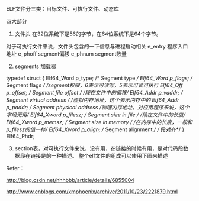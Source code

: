 
ELF文件分三类：目标文件、可执行文件、动态库

四大部分

1. 文件头 在32位系统下是56的字节，在64位系统下是64个字节。


对于可执行文件来说，文件头包含的一下信息与进程启动相关
e_entry      程序入口地址
e_phoff      segment偏移
e_phnum   segment数量

2. segments 加载器

typedef struct
{
  Elf64_Word    p_type;            /* Segment type */
  Elf64_Word    p_flags;        /* Segment flags */  /*segment权限，6表示可读写，5表示可读可执行
  Elf64_Off    p_offset;        /* Segment file offset */     /*段在文件中的偏移*/
  Elf64_Addr    p_vaddr;        /* Segment virtual address */   /*虚拟内存地址，这个表示内存中的
  Elf64_Addr    p_paddr;        /* Segment physical address  /*物理内存地址，对应用程序来说，这个字段无用*/
  Elf64_Xword    p_filesz;        /* Segment size in file */        /*段在文件中的长度*/
  Elf64_Xword    p_memsz;        /* Segment size in memory */       /在内存中的长度，一般和p_filesz的值一样*/
  Elf64_Xword    p_align;        /* Segment alignment */                  /* 段对齐*/
} Elf64_Phdr;   


3. section表，对可执行文件来说，没有用，在链接的时候有用，是对代码段数据段在链接是的一种描述。
     整个elf文件的组成可以使用下图来描述   


Refer：

http://blog.csdn.net/hhhbbb/article/details/6855004

http://www.cnblogs.com/xmphoenix/archive/2011/10/23/2221879.html